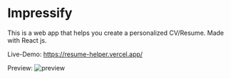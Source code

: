 # Impressify

This is a web app that helps you create a personalized CV/Resume.
Made with React js.

Live-Demo:
https://resume-helper.vercel.app/

Preview:
![preview](src/assets/Preview.png)
